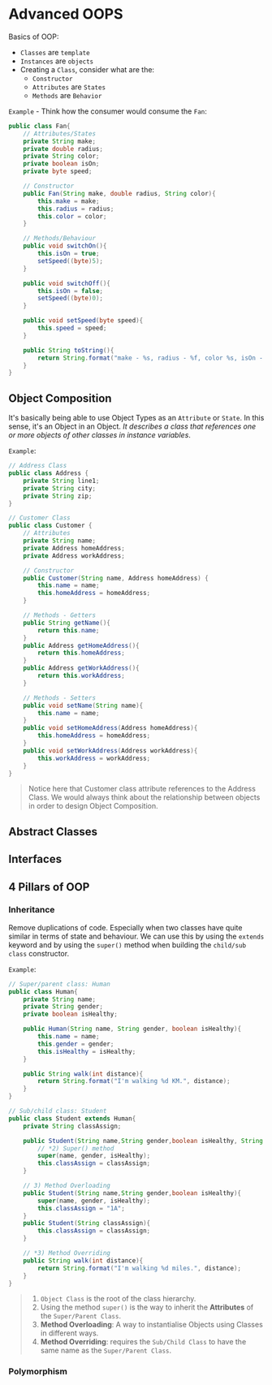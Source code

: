 # Advanced OOPS

Basics of OOP:

- `Classes` are `template`
- `Instances` are `objects`
- Creating a `Class`, consider what are the:
  - `Constructor`
  - `Attributes` are `States`
  - `Methods` are `Behavior`

`Example` - Think how the consumer would consume the `Fan`:

```Java
public class Fan{
    // Attributes/States
    private String make;
    private double radius;
    private String color;
    private boolean isOn;
    private byte speed;

    // Constructor
    public Fan(String make, double radius, String color){
        this.make = make;
        this.radius = radius;
        this.color = color;
    }

    // Methods/Behaviour
    public void switchOn(){
        this.isOn = true;
        setSpeed((byte)5);
    }

    public void switchOff(){
        this.isOn = false;
        setSpeed((byte)0);
    }

    public void setSpeed(byte speed){
        this.speed = speed;
    }

    public String toString(){
        return String.format("make - %s, radius - %f, color %s, isOn - %b, speed - %d", this.make, this.radius, this.color, this.isOn, this.speed)
    }
}
```

## Object Composition

It's basically being able to use Object Types as an `Attribute` or `State`. In this sense, it's an Object in an Object. *It describes a class that references one or more objects of other classes in instance variables*.

`Example`:

```Java
// Address Class
public class Address {
    private String line1;
    private String city;
    private String zip;
}
```

```Java
// Customer Class
public class Customer {
    // Attributes
    private String name;
    private Address homeAddress;
    private Address workAddress;

    // Constructor
    public Customer(String name, Address homeAddress) {
        this.name = name;
        this.homeAddress = homeAddress;
    }

    // Methods - Getters
    public String getName(){
        return this.name;
    }
    public Address getHomeAddress(){
        return this.homeAddress;
    }
    public Address getWorkAddress(){
        return this.workAddress;
    }

    // Methods - Setters
    public void setName(String name){
        this.name = name;
    }
    public void setHomeAddress(Address homeAddress){
        this.homeAddress = homeAddress;
    }
    public void setWorkAddress(Address workAddress){
        this.workAddress = workAddress;
    }
}
```

> Notice here that Customer class attribute references to the Address Class. We would always think about the relationship between objects in order to design Object Composition.

## Abstract Classes

## Interfaces

## 4 Pillars of OOP

### Inheritance

Remove duplications of code. Especially when two classes have quite similar in terms of state and behaviour. We can use this by using the `extends` keyword and by using the `super()` method when building the `child/sub class` constructor.

`Example`:

```Java
// Super/parent class: Human
public class Human{
    private String name;
    private String gender;
    private boolean isHealthy;

    public Human(String name, String gender, boolean isHealthy){
        this.name = name;
        this.gender = gender;
        this.isHealthy = isHealthy;
    }

    public String walk(int distance){
        return String.format("I'm walking %d KM.", distance);
    }
}
```

```Java
// Sub/child class: Student
public class Student extends Human{
    private String classAssign;

    public Student(String name,String gender,boolean isHealthy, String classAssign){
        // *2) Super() method 
        super(name, gender, isHealthy);
        this.classAssign = classAssign;
    }

    // 3) Method Overloading
    public Student(String name,String gender,boolean isHealthy){
        super(name, gender, isHealthy);
        this.classAssign = "1A";
    }
    public Student(String classAssign){
        this.classAssign = classAssign;
    }

    // *3) Method Overriding
    public String walk(int distance){
        return String.format("I'm walking %d miles.", distance);
    }
}
```

> 1) `Object Class` is the root of the class hierarchy.
> 2) Using the method `super()` is the way to inherit the **Attributes** of the `Super/Parent Class`.
> 3) **Method Overloading**: A way to instantialise Objects using Classes in different ways.
> 4) **Method Overriding**: requires the `Sub/Child Class` to have the same name as the `Super/Parent Class`.

### Polymorphism
